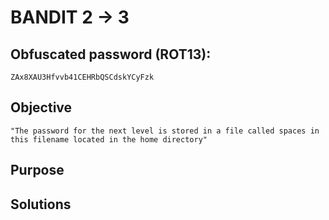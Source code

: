 # BANDIT 2 -> 3

## Obfuscated password (ROT13): 

	ZAx8XAU3Hfvvb41CEHRbQSCdskYCyFzk

## Objective

	"The password for the next level is stored in a file called spaces in this filename located in the home directory"

## Purpose

## Solutions
